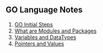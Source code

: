 ## GO Language Notes

1) <a href="go.md">GO Initial Steps</a>
2) <a href="go-modules-vs-packages.md">What are Modules and Packages</a>
3) <a href="variables-datatypes.md">Variables and DataTypes</a>
4) <a href="pointers-and-values.md">Pointers and Values</a>